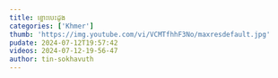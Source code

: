 ```yaml
---
title: ខ្នោះបេះដូង
categories: ['Khmer']
thumb: 'https://img.youtube.com/vi/VCMTfhhF3No/maxresdefault.jpg'
pudate: 2024-07-12T19:57:42
videos: 2024-07-12-19-56-47
author: tin-sokhavuth
---
```

